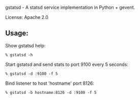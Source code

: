 
gstatsd - A statsd service implementation in Python + gevent.

License: Apache 2.0

Usage:
------

Show gstatsd help:

    % gstatsd -h

Start gstatsd and send stats to port 9100 every 5 seconds:

    % gstatsd -d :9100 -f 5

Bind listener to host 'hostname' port 8126:

    % gstatsd -b hostname:8126 -d :9100 -f 5

